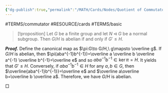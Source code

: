 ```yaml
---
{"dg-publish":true,"permalink":"/MATH/Cards/Nodes/Quotient of Commutator is Exactly Abelian/","dgPassFrontmatter":true}
---
```


#TERMS/commutator #RESOURCE/cards #TERMS/basic 

> [!proposition]
> Let $G$ be a finite group and let $N\lhd G$ be a normal subgroup. Then $G/H$ is abelian if and only if $G'\leqslant H$.

**_Proof._**
Define the canonical map as $\pi:G\to G/H,\ g\mapsto \overline g$. If $G/H$ is abelian, then $\pi(aba^{-1}b^{-1})=\overline a \overline b \overline a^{-1} \overline b^{-1}=\overline e$ and so $aba^{-1}b^{-1}\in\ker \pi=H$. It yields that $G'\leqslant H$. Conversely, if $aba^{-1}b^{-1}\in H$ for any $a,b\in G$, then $\overline{aba^{-1}b^{-1}}=\overline e$ and $\overline a\overline b=\overline b \overline a$. Therefore, we have $G/H$ is abelian.
<p align="left">□</p>
